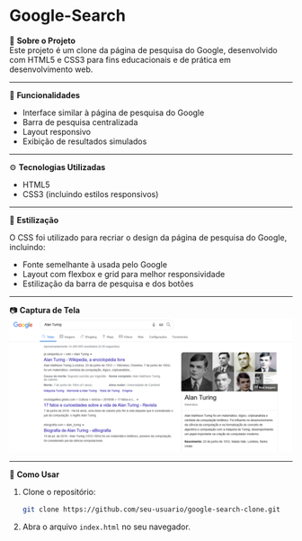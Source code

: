 # Google-Search

📌 **Sobre o Projeto**  
Este projeto é um clone da página de pesquisa do Google, desenvolvido com HTML5 e CSS3 para fins educacionais e de prática em desenvolvimento web.

---

🚀 **Funcionalidades**

- Interface similar à página de pesquisa do Google
- Barra de pesquisa centralizada
- Layout responsivo
- Exibição de resultados simulados

---

⚙️ **Tecnologias Utilizadas**

- HTML5
- CSS3 (incluindo estilos responsivos)

---

🎨 **Estilização**

O CSS foi utilizado para recriar o design da página de pesquisa do Google, incluindo:

- Fonte semelhante à usada pelo Google
- Layout com flexbox e grid para melhor responsividade
- Estilização da barra de pesquisa e dos botões

---

📷 **Captura de Tela** 
![Versão Web](Projeto_Pesquisa_Google/img/screenshot_web_google_search.png)

---

🔧 **Como Usar**

1. Clone o repositório:

   ```bash
   git clone https://github.com/seu-usuario/google-search-clone.git

2. Abra o arquivo `index.html` no seu navegador.

